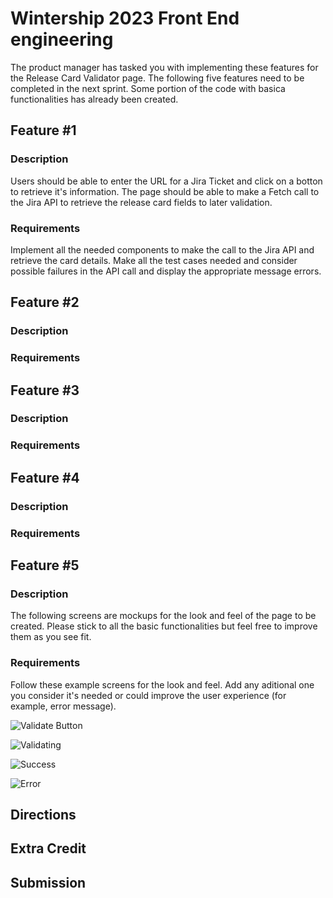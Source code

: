 # Wintership 2023 Front End engineering
The product manager has tasked you with implementing these features for the Release Card Validator page. The following five features need to be completed in the next sprint. Some portion of the code with basica functionalities has already been created.

## Feature #1
### Description
Users should be able to enter the URL for a Jira Ticket and click on a botton to retrieve it's information. The page should be able to make a Fetch call to the Jira API to retrieve the release card fields to later validation.

### Requirements
Implement all the needed components to make the call to the Jira API and retrieve the card details. Make all the test cases needed and consider possible failures in the API call and display the appropriate message errors.

## Feature #2
### Description

### Requirements

## Feature #3
### Description

### Requirements

## Feature #4
### Description

### Requirements

## Feature #5
### Description
The following screens are mockups for the look and feel of the page to be created. Please stick to all the basic functionalities but feel free to improve them as you see fit.

### Requirements
Follow these example screens for the look and feel. Add any aditional one you consider it's needed or could improve the user experience (for example, error message).

![Validate Button](./designs/wintership_1.jpg)

![Validating](./designs/wintership_2.jpg)

![Success](./designs/wintership_3.jpg)

![Error](./designs/wintership_4.jpg)

## Directions

## Extra Credit

## Submission
